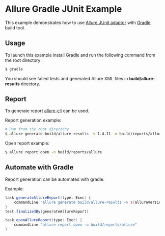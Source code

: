 # Allure Gradle JUnit Example
This example demonstrates how to use [Allure JUnit adaptor](https://github.com/allure-framework/allure-core/wiki/JUnit) with [Gradle](http://www.gradle.org/) build tool.

## Usage
To launch this example install Gradle and run the following command from the root directory:
```bash
$ gradle
```
You should see failed tests and generated Allure XML files in **build/allure-results** directory.  

## Report
To generate report [allure-cli](https://github.com/allure-framework/allure-cli) can be used.

Report generation example:
```bash
# Run from the root directory
$ allure generate build/allure-results -v 1.4.11 -o build/reports/allure
```

Open report example:
```bash
$ allure report open -o build/reports/allure
```

## Automate with Gradle

Report generation can be automated with gradle.

Example:
```groovy
task generateAllureReport(type: Exec) {
    commandLine "allure generate build/allure-results -v ${allureVersion} -o build/reports/allure"
}
test.finalizedBy(generateAllureReport)

task openAllureReport(type: Exec) {
    commandLine "allure report open -o build/reports/allure"
}
```
